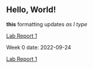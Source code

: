 ## Hello, World!

**this** formatting updates _as I type_

[Lab Report 1](https://ijjones.github.io/cse15l-lab-reports/lab-report-1-week-0.html)


Week 0
date: 2022-09-24

[Lab Report 1](https://ijjones.github.io/cse15l-lab-reports/lab-report-1-week-0.html)

